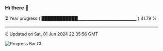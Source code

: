 ### Hi there 👋

⏳ Year progress { ████████████▁▁▁▁▁▁▁▁▁▁▁▁▁▁▁▁▁▁ } 41.79 %

---

⏰ Updated on Sat, 01 Jun 2024 22:35:56 GMT

![Progress Bar CI](https://github.com/IshwaranRudhara/GIT-ACTION/workflows/Progress%20Bar%20CI/badge.svg)
